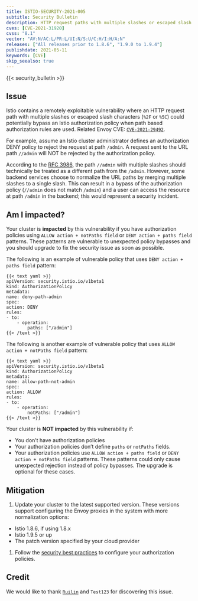 ```yaml
---
title: ISTIO-SECURITY-2021-005
subtitle: Security Bulletin
description: HTTP request paths with multiple slashes or escaped slash characters may bypass path based authorization rules.
cves: [CVE-2021-31920]
cvss: "8.1"
vector: "AV:N/AC:L/PR:L/UI:N/S:U/C:H/I:H/A:N"
releases: ["All releases prior to 1.8.6", "1.9.0 to 1.9.4"]
publishdate: 2021-05-11
keywords: [CVE]
skip_seealso: true
---
```


{{< security_bulletin >}}

## Issue

Istio contains a remotely exploitable vulnerability where an HTTP request path with multiple slashes or escaped slash characters (`%2F` or `%5C`)
could potentially bypass an Istio authorization policy when path based authorization rules are used. Related Envoy CVE:
[`CVE-2021-29492`](https://cve.mitre.org/cgi-bin/cvename.cgi?name=CVE-2021-29492).

For example, assume an Istio cluster administrator defines an authorization DENY policy to reject the request at path `/admin`.
A request sent to the URL path `//admin` will NOT be rejected by the authorization policy.

According to the [RFC 3986](https://tools.ietf.org/html/rfc3986#section-6),
the path `//admin` with multiple slashes should technically be treated as a different path from the `/admin`.
However, some backend services choose to normalize the URL paths by merging multiple slashes to a single slash.
This can result in a bypass of the authorization policy (`//admin` does not match `/admin`) and a user can access the resource at path `/admin`
in the backend; this would represent a security incident.

## Am I impacted?

Your cluster is **impacted** by this vulnerability if you have authorization policies using `ALLOW action + notPaths field`
or `DENY action + paths field` patterns.
These patterns are vulnerable to unexpected policy bypasses and you should upgrade to fix the security issue as soon as possible.

The following is an example of vulnerable policy that uses `DENY action + paths field` pattern:

    {{< text yaml >}}
    apiVersion: security.istio.io/v1beta1
    kind: AuthorizationPolicy
    metadata:
    name: deny-path-admin
    spec:
    action: DENY
    rules:
    - to:
        - operation:
            paths: ["/admin"]
    {{< /text >}}

The following is another example of vulnerable policy that uses `ALLOW action + notPaths field` pattern:

    {{< text yaml >}}
    apiVersion: security.istio.io/v1beta1
    kind: AuthorizationPolicy
    metadata:
    name: allow-path-not-admin
    spec:
    action: ALLOW
    rules:
    - to:
        - operation:
            notPaths: ["/admin"]
    {{< /text >}}

Your cluster is **NOT impacted** by this vulnerability if:

* You don’t have authorization policies
* Your authorization policies don’t define `paths` or `notPaths` fields.
* Your authorization policies use `ALLOW action + paths field` or `DENY action + notPaths field` patterns.
  These patterns could only cause unexpected rejection instead of policy bypasses. The upgrade is optional for these cases.

## Mitigation

1. Update your cluster to the latest supported version.
   These versions support configuring the Envoy proxies in the system with more normalization options:
  * Istio 1.8.6, if using 1.8.x
  * Istio 1.9.5 or up
  * The patch version specified by your cloud provider
1. Follow the [security best practices](/pt-br/docs/ops/best-practices/security/#authorization-policies)
   to configure your authorization policies.

## Credit

We would like to thank [`Ruilin`](https://github.com/Ruil1n) and `Test123` for discovering this issue.
